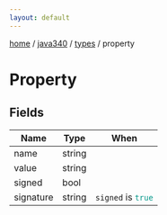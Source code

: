 ```yaml
---
layout: default
---
```


[home](/)  /  [java340](/protocol/java340)  /  [types](/protocol/java340/types)  /  property

# Property

## Fields

Name | Type | When
---|---|:---:
name | string | 
value | string | 
signed | bool | 
signature | string | <code>signed</code> is <code><span style="color:#009688">true</span></code>

